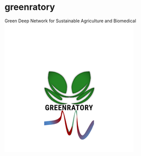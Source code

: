 # greenratory
Green Deep Network for Sustainable Agriculture and Biomedical
<br/>
![alt text](https://github.com/jordanesikati/greenratory/blob/main/assets/greenratory.png)
